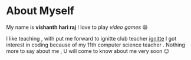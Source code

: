 <h1> About Myself </h1>

My name is **vishanth hari raj**
I love to play *video games* :smile: 
    
I like teaching , with put me forward to ignitte club teacher  [ ignitte](http://ignitte.com)
I got interest in coding because of my  11th computer science teacher .
    Nothing more to say about me , U will come to know about me very soon :wink: 